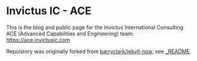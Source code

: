 # Invictus IC - ACE

This is the blog and public page for the Invictus International Consulting ACE (Advanced Capabilities and Engineering) team: https://ace.invictusic.com

Repoistory was originally forked from [barryclark/jekyll-now](https://github.com/barryclark/jekyll-now), see [_README](https://github.com/Invictus-International-Consulting/Invictus-International-Consulting.github.io/blob/master/_README.md).
